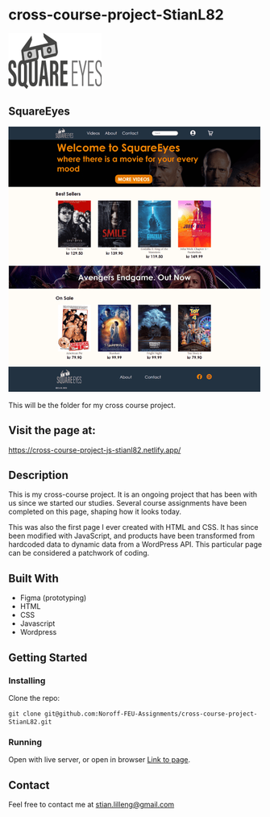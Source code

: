 # cross-course-project-StianL82

![image](/images/Logo.png)

## SquareEyes

![image](/images/readme/screencapture-cross-course-project-js-stianl82-netlify-app-2024-02-19-18_18_17-min%201-min.png)

This will be the folder for my cross course project.

## Visit the page at:

https://cross-course-project-js-stianl82.netlify.app/

## Description

This is my cross-course project. It is an ongoing project that has been with us since we started our studies. Several course assignments have been completed on this page, shaping how it looks today.

This was also the first page I ever created with HTML and CSS. It has since been modified with JavaScript, and products have been transformed from hardcoded data to dynamic data from a WordPress API. This particular page can be considered a patchwork of coding.

## Built With

- Figma (prototyping)
- HTML
- CSS
- Javascript
- Wordpress

## Getting Started

### Installing

Clone the repo:

```
git clone git@github.com:Noroff-FEU-Assignments/cross-course-project-StianL82.git
```

### Running

Open with live server, or open in browser [Link to page](https://cross-course-project-js-stianl82.netlify.app/).

## Contact

Feel free to contact me at stian.lilleng@gmail.com
